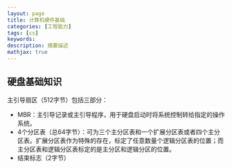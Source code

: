 ```yaml
---
layout: page
title: 计算机硬件基础
categories: [工程能力]
tags: [cs]
keywords: 
description: 摘要描述
mathjax: true
---
```


## 硬盘基础知识

主引导扇区（512字节）包括三部分：

* MBR：主引导记录或主引导程序，用于硬盘启动时将系统控制转给指定的操作系统。
* 4个分区表（总64字节）：可为三个主分区表和一个扩展分区表或者四个主分区表。扩展分区表作为特殊的存在，标定了任意数量个逻辑分区表的位置；而主分区表和逻辑分区表标定的是主分区和逻辑分区的位置。
* 结束标志（2字节）

